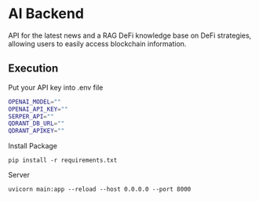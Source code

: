 # AI Backend
API for the latest news and a RAG DeFi knowledge base on DeFi strategies, allowing users to easily access blockchain information.

## Execution
Put your API key into .env file
```bash
OPENAI_MODEL=""
OPENAI_API_KEY=""
SERPER_API=""
QDRANT_DB_URL=""
QDRANT_APIKEY=""
```
Install Package
```
pip install -r requirements.txt
```

Server
```
uvicorn main:app --reload --host 0.0.0.0 --port 8000
```